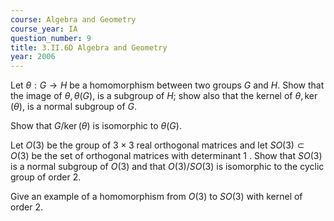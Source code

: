 ```yaml
---
course: Algebra and Geometry
course_year: IA
question_number: 9
title: 3.II.6D Algebra and Geometry
year: 2006
---
```



Let $\theta: G \rightarrow H$ be a homomorphism between two groups $G$ and $H$. Show that the image of $\theta, \theta(G)$, is a subgroup of $H$; show also that the kernel of $\theta, \operatorname{ker}(\theta)$, is a normal subgroup of $G$.

Show that $G / \operatorname{ker}(\theta)$ is isomorphic to $\theta(G)$.

Let $O(3)$ be the group of $3 \times 3$ real orthogonal matrices and let $S O(3) \subset O(3)$ be the set of orthogonal matrices with determinant 1 . Show that $S O(3)$ is a normal subgroup of $O(3)$ and that $O(3) / S O(3)$ is isomorphic to the cyclic group of order $2 .$

Give an example of a homomorphism from $O(3)$ to $S O(3)$ with kernel of order $2 .$